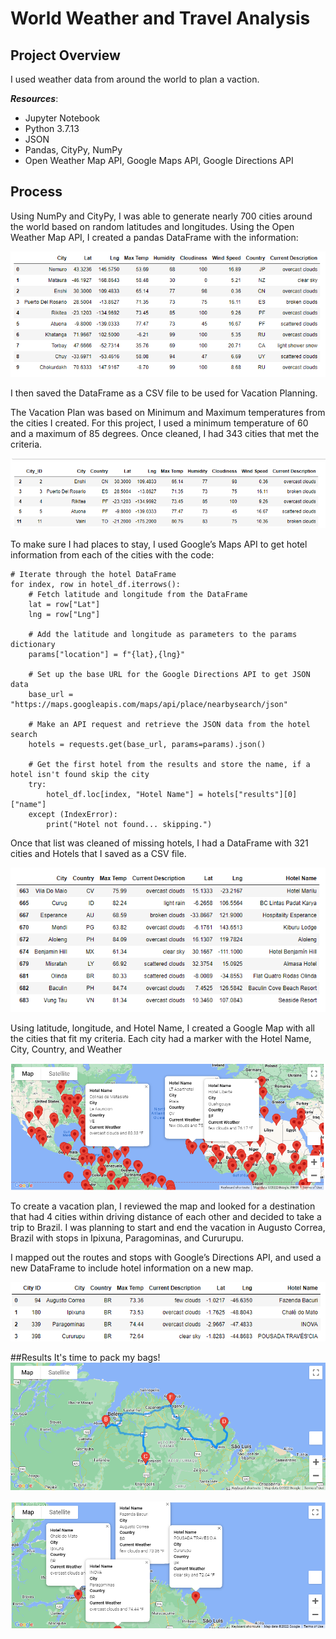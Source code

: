 # World Weather and Travel Analysis

## Project Overview
I used weather data from around the world to plan a vaction.

***Resources***: 
 - Jupyter Notebook
 - Python 3.7.13
 - JSON
 - Pandas, CityPy, NumPy
 - Open Weather Map API, Google Maps API, Google Directions API

## Process
Using NumPy and CityPy, I was able to generate nearly 700 cities around the world based on random latitudes and longitudes.  Using the Open Weather Map API, I created a pandas DataFrame with the information:

![image](https://github.com/jakatz87/World_Weather_Analysis/blob/main/Weather_Database/City_Weather.png)

I then saved the DataFrame as a CSV file to be used for Vacation Planning.

The Vacation Plan was based on Minimum and Maximum temperatures from the cities I created.  For this project, I used a minimum temperature of 60 and a maximum of 85 degrees.  Once cleaned, I had 343 cities that met the criteria.

![image](https://github.com/jakatz87/World_Weather_Analysis/blob/main/Vacation_Search/Clean_cities.png)

To make sure I had places to stay, I used Google’s Maps API to get hotel information from each of the cities with the code:
```
# Iterate through the hotel DataFrame 
for index, row in hotel_df.iterrows():
    # Fetch latitude and longitude from the DataFrame
    lat = row["Lat"]
    lng = row["Lng"]
    
    # Add the latitude and longitude as parameters to the params dictionary
    params["location"] = f"{lat},{lng}"
    
    # Set up the base URL for the Google Directions API to get JSON data
    base_url = "https://maps.googleapis.com/maps/api/place/nearbysearch/json"

    # Make an API request and retrieve the JSON data from the hotel search
    hotels = requests.get(base_url, params=params).json()
    
    # Get the first hotel from the results and store the name, if a hotel isn't found skip the city
    try:
        hotel_df.loc[index, "Hotel Name"] = hotels["results"][0]["name"]
    except (IndexError):
        print("Hotel not found... skipping.")
```

Once that list was cleaned of missing hotels, I had a DataFrame with 321 cities and Hotels that I saved as a CSV file.

![image](https://github.com/jakatz87/World_Weather_Analysis/blob/main/Vacation_Search/city_hotels.png)

Using latitude, longitude, and Hotel Name, I created a Google Map with all the cities that fit my criteria.  Each city had a marker with the Hotel Name, City, Country, and Weather

![image](https://github.com/jakatz87/World_Weather_Analysis/blob/main/Vacation_Search/WeatherPy_vacation_map.png)

To create a vacation plan, I reviewed the map and looked for a destination that had 4 cities within driving distance of each other and decided to take a trip to Brazil.  I was planning to start and end the vacation in Augusto Correa, Brazil with stops in Ipixuna, Paragominas, and Cururupu.

I mapped out the routes and stops with Google’s Directions API, and used a new DataFrame to include hotel information on a new map.

![image](https://github.com/jakatz87/World_Weather_Analysis/blob/main/Vacation_Itinerary/vacation_dataframe.png)

##Results
It's time to pack my bags!
![image](https://github.com/jakatz87/World_Weather_Analysis/blob/main/Vacation_Itinerary/WeatherPy_travel_map.png)

![image](https://github.com/jakatz87/World_Weather_Analysis/blob/main/Vacation_Itinerary/WeatherPy_travel_map_markers.png)

